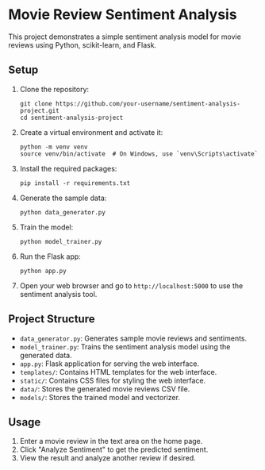 # Movie Review Sentiment Analysis

This project demonstrates a simple sentiment analysis model for movie reviews using Python, scikit-learn, and Flask.

## Setup

1. Clone the repository:
   ```
   git clone https://github.com/your-username/sentiment-analysis-project.git
   cd sentiment-analysis-project
   ```

2. Create a virtual environment and activate it:
   ```
   python -m venv venv
   source venv/bin/activate  # On Windows, use `venv\Scripts\activate`
   ```

3. Install the required packages:
   ```
   pip install -r requirements.txt
   ```

4. Generate the sample data:
   ```
   python data_generator.py
   ```

5. Train the model:
   ```
   python model_trainer.py
   ```

6. Run the Flask app:
   ```
   python app.py
   ```

7. Open your web browser and go to `http://localhost:5000` to use the sentiment analysis tool.

## Project Structure

- `data_generator.py`: Generates sample movie reviews and sentiments.
- `model_trainer.py`: Trains the sentiment analysis model using the generated data.
- `app.py`: Flask application for serving the web interface.
- `templates/`: Contains HTML templates for the web interface.
- `static/`: Contains CSS files for styling the web interface.
- `data/`: Stores the generated movie reviews CSV file.
- `models/`: Stores the trained model and vectorizer.

## Usage

1. Enter a movie review in the text area on the home page.
2. Click "Analyze Sentiment" to get the predicted sentiment.
3. View the result and analyze another review if desired.
